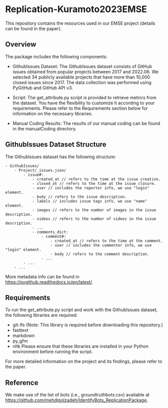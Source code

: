 # Replication-Kuramoto2023EMSE
This repository contains the resources used in our EMSE project (details can be found in the paper).

## Overview
The package includes the following components:

- GithubIssues Dataset: 
    The GithubIssues dataset consists of GitHub issues obtained from popular projects between 2017 and 2022.06. We selected 34 publicly available projects that have more than 10,000 closed issues since 2017. The data collection was performed using PyGitHub and GitHub API v3.

- Script: 
    The get_attribute.py script is provided to retrieve metrics from the dataset. You have the flexibility to customize it according to your requirements. Please refer to the Requirements section below for information on the necessary libraries.

- Manual Coding Results: 
    The results of our manual coding can be found in the manualCoding directory.

## GithubIssues Dataset Structure
The GithubIssues dataset has the following structure:
```
- GithubIssues/
    - Project/_issues.json/
        - issue#:
            - created_at // refers to the time at the issue creation.
            - closed_at // refers to the time at the issue closure.
            - user // includes the reporter info, we use "login" element.
            - body // refers to the issue description.
            - labels // includes issue tags info, we use "name" element.
            - images // refers to the number of images in the issue description.
            - videos // refers to the number of videos in the issue description.
            - ...
            - comments_dict:
                - comment#:
                    - created_at // refers to the time at the comment.
                    - user // includes the commenter info, we use "login" element.
                    - body // refers to the comment description.
                - ...
        - ...
    - ...
```
More metadata info can be found in https://pygithub.readthedocs.io/en/latest/.

## Requirements
To run the get_attribute.py script and work with the GithubIssues dataset, the following libraries are required:
- git-lfs (Note: This library is required before downloading this repository.)
- fasttext
- markdown
- py_gfm
- nltk
Please ensure that these libraries are installed in your Python environment before running the script.

For more detailed information on the project and its findings, please refer to the paper.

## Reference
We make use of the list of bots (i.e., groundtruthbots.csv) available at https://github.com/mehdigolzadeh/IdentifyBots_ReplicationPackage.
